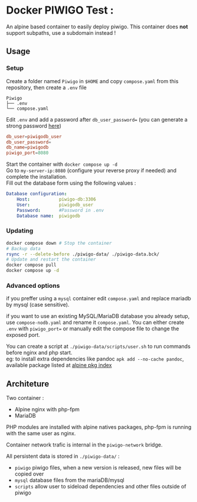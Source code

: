 # Docker PIWIGO Test :

An alpine based container to easily deploy piwigo.
This container does **not** support subpaths, use a subdomain instead !

## Usage

### Setup

Create a folder named `Piwigo` in `$HOME` and copy `compose.yaml` from this repository, then create a `.env` file

```
Piwigo
├── .env
└── compose.yaml
```

Edit `.env` and add a password after `db_user_password=` (you can generate a strong password [here](https://bitwarden.com/password-generator/))

```conf
db_user=piwigodb_user
db_user_password=
db_name=piwigodb
piwigo_port=8080
```

Start the container with `docker compose up -d`  
Go to `my-server-ip:8080` (configure your reverse proxy if needed) and complete the installation.  
Fill out the database form using the following values :
```yaml
Database configuration:
    Host:           piwigo-db:3306
    User:           piwigodb_user
    Password:       #Password in .env
    Database name:  piwigodb
```

### Updating 

```sh
docker compose down # Stop the container
# Backup data
rsync -r --delete-before ./piwigo-data/ ./piwigo-data.bck/ 
# Update and restart the container
docker compose pull
docker compose up -d
```

### Advanced options

if you preffer using a `mysql` container edit `compose.yaml` and replace mariadb by mysql (case sensitive).

if you want to use an existing MySQL/MariaDB database you already setup, use `compose-nodb.yaml` and rename it `compose.yaml`.
You can either create `.env` with `piwigo_port=` or manually edit the compose file to change the exposed port.

You can create a script at `./piwigo-data/scripts/user.sh` to run commands before nginx and php start.  
eg: to install extra dependencies like pandoc `apk add --no-cache pandoc`, available package listed at [alpine pkg index](https://pkgs.alpinelinux.org/packages)

## Architeture

Two container :
- Alpine nginx with php-fpm
- MariaDB

PHP modules are installed with alpine natives packages, php-fpm is running with the same user as nginx.

Container network trafic is internal in the `piwigo-network` bridge.

All persistent data is stored in `./piwigo-data/` :

- `piwigo` piwigo files, when a new version is released, new files will be copied over
- `mysql` database files from the mariaDB/mysql
- `scripts` allow user to sideload dependencies and other files outside of piwigo